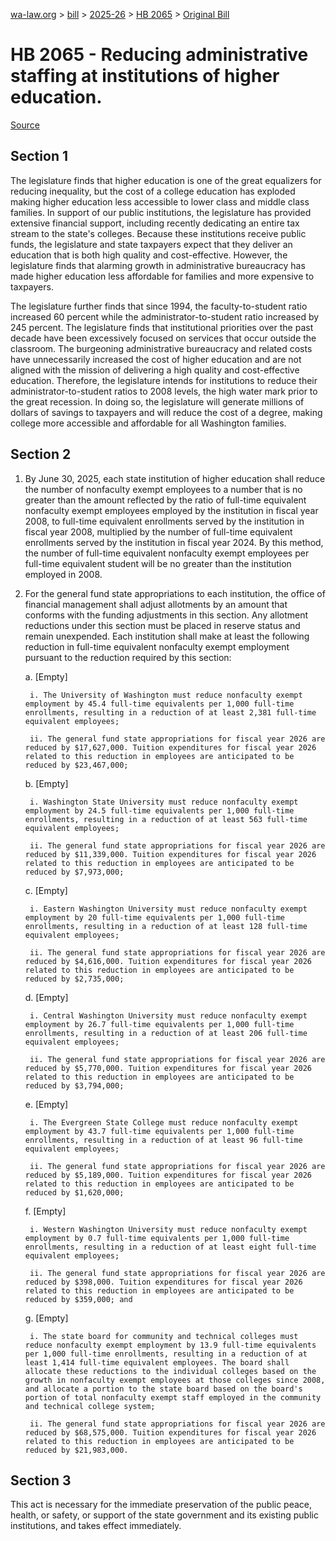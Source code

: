 [wa-law.org](/) > [bill](/bill/) > [2025-26](/bill/2025-26/) > [HB 2065](/bill/2025-26/hb/2065/) > [Original Bill](/bill/2025-26/hb/2065/1/)

# HB 2065 - Reducing administrative staffing at institutions of higher education.

[Source](http://lawfilesext.leg.wa.gov/biennium/2025-26/Pdf/Bills/House%20Bills/2065.pdf)

## Section 1
The legislature finds that higher education is one of the great equalizers for reducing inequality, but the cost of a college education has exploded making higher education less accessible to lower class and middle class families. In support of our public institutions, the legislature has provided extensive financial support, including recently dedicating an entire tax stream to the state's colleges. Because these institutions receive public funds, the legislature and state taxpayers expect that they deliver an education that is both high quality and cost-effective. However, the legislature finds that alarming growth in administrative bureaucracy has made higher education less affordable for families and more expensive to taxpayers.

The legislature further finds that since 1994, the faculty-to-student ratio increased 60 percent while the administrator-to-student ratio increased by 245 percent. The legislature finds that institutional priorities over the past decade have been excessively focused on services that occur outside the classroom. The burgeoning administrative bureaucracy and related costs have unnecessarily increased the cost of higher education and are not aligned with the mission of delivering a high quality and cost-effective education. Therefore, the legislature intends for institutions to reduce their administrator-to-student ratios to 2008 levels, the high water mark prior to the great recession. In doing so, the legislature will generate millions of dollars of savings to taxpayers and will reduce the cost of a degree, making college more accessible and affordable for all Washington families.

## Section 2
1. By June 30, 2025, each state institution of higher education shall reduce the number of nonfaculty exempt employees to a number that is no greater than the amount reflected by the ratio of full-time equivalent nonfaculty exempt employees employed by the institution in fiscal year 2008, to full-time equivalent enrollments served by the institution in fiscal year 2008, multiplied by the number of full-time equivalent enrollments served by the institution in fiscal year 2024. By this method, the number of full-time equivalent nonfaculty exempt employees per full-time equivalent student will be no greater than the institution employed in 2008.

2. For the general fund state appropriations to each institution, the office of financial management shall adjust allotments by an amount that conforms with the funding adjustments in this section. Any allotment reductions under this section must be placed in reserve status and remain unexpended. Each institution shall make at least the following reduction in full-time equivalent nonfaculty exempt employment pursuant to the reduction required by this section:

    a. [Empty]

        i. The University of Washington must reduce nonfaculty exempt employment by 45.4 full-time equivalents per 1,000 full-time enrollments, resulting in a reduction of at least 2,381 full-time equivalent employees;

        ii. The general fund state appropriations for fiscal year 2026 are reduced by $17,627,000. Tuition expenditures for fiscal year 2026 related to this reduction in employees are anticipated to be reduced by $23,467,000;

    b. [Empty]

        i. Washington State University must reduce nonfaculty exempt employment by 24.5 full-time equivalents per 1,000 full-time enrollments, resulting in a reduction of at least 563 full-time equivalent employees;

        ii. The general fund state appropriations for fiscal year 2026 are reduced by $11,339,000. Tuition expenditures for fiscal year 2026 related to this reduction in employees are anticipated to be reduced by $7,973,000;

    c. [Empty]

        i. Eastern Washington University must reduce nonfaculty exempt employment by 20 full-time equivalents per 1,000 full-time enrollments, resulting in a reduction of at least 128 full-time equivalent employees;

        ii. The general fund state appropriations for fiscal year 2026 are reduced by $4,616,000. Tuition expenditures for fiscal year 2026 related to this reduction in employees are anticipated to be reduced by $2,735,000;

    d. [Empty]

        i. Central Washington University must reduce nonfaculty exempt employment by 26.7 full-time equivalents per 1,000 full-time enrollments, resulting in a reduction of at least 206 full-time equivalent employees;

        ii. The general fund state appropriations for fiscal year 2026 are reduced by $5,770,000. Tuition expenditures for fiscal year 2026 related to this reduction in employees are anticipated to be reduced by $3,794,000;

    e. [Empty]

        i. The Evergreen State College must reduce nonfaculty exempt employment by 43.7 full-time equivalents per 1,000 full-time enrollments, resulting in a reduction of at least 96 full-time equivalent employees;

        ii. The general fund state appropriations for fiscal year 2026 are reduced by $5,189,000. Tuition expenditures for fiscal year 2026 related to this reduction in employees are anticipated to be reduced by $1,620,000;

    f. [Empty]

        i. Western Washington University must reduce nonfaculty exempt employment by 0.7 full-time equivalents per 1,000 full-time enrollments, resulting in a reduction of at least eight full-time equivalent employees;

        ii. The general fund state appropriations for fiscal year 2026 are reduced by $398,000. Tuition expenditures for fiscal year 2026 related to this reduction in employees are anticipated to be reduced by $359,000; and

    g. [Empty]

        i. The state board for community and technical colleges must reduce nonfaculty exempt employment by 13.9 full-time equivalents per 1,000 full-time enrollments, resulting in a reduction of at least 1,414 full-time equivalent employees. The board shall allocate these reductions to the individual colleges based on the growth in nonfaculty exempt employees at those colleges since 2008, and allocate a portion to the state board based on the board's portion of total nonfaculty exempt staff employed in the community and technical college system;

        ii. The general fund state appropriations for fiscal year 2026 are reduced by $68,575,000. Tuition expenditures for fiscal year 2026 related to this reduction in employees are anticipated to be reduced by $21,983,000.

## Section 3
This act is necessary for the immediate preservation of the public peace, health, or safety, or support of the state government and its existing public institutions, and takes effect immediately.
